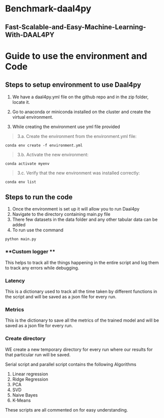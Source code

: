# **Benchmark-daal4py**


## **Fast-Scalable-and-Easy-Machine-Learning-With-DAAL4PY**


# **Guide to use the environment and Code**

## **Steps to setup environment to use Daal4py**

1. We have a daal4py.yml file on the github repo and in the zip folder, locate it.

2. Go to anaconda or miniconda installed on the cluster and create the virtual environment.

3. While creating the environment use yml file provided

> 3.a. Create the environment from the environment.yml file:

```conda env create -f environment.yml```

> 3.b. Activate the new environment: 

```conda activate myenv```

> 3.c. Verify that the new environment was installed correctly:

```conda env list```


## **Steps to run the code**

1. Once the environment is set up it will allow you to run Daal4py
2. Navigate to the directory containing main.py file
3. There few datasets in the data folder and any other tabular data can be added
4. To run use the command 

```python main.py```


### **Custom logger **

This helps to track all the things happening in the entire script and log them to track any errors while debugging.

### **Latency**

This is a dictionary used to track all the time taken by different functions in the script and will be saved as a json file for every run.

### **Metrics**

This is the dictionary to save all the metrics of the trained model and will be saved as a json file for every run.

### **Create directory**

WE create a new temporary directory for every run where our results for that particular run will be saved.

 
Serial script and parallel script contains the following Algorithms

1. Linear regression
2. Ridge Regression 
3. PCA
4. SVD
5. Naive Bayes
6. K-Means

These scripts are all commented on for easy understanding.
